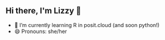 ## Hi there, I'm Lizzy 👋

- 🌱 I’m currently learning R in posit.cloud (and soon python!)
- 😄 Pronouns: she/her
